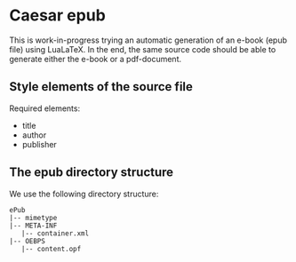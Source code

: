# Caesar epub

This is work-in-progress trying an automatic generation of an e-book (epub file) using LuaLaTeX. In the end, the same source code should be able to generate either the e-book or a pdf-document.

## Style elements of the source file

Required elements:

* title
* author
* publisher

## The epub directory structure

We use the following directory structure:

    ePub
    |-- mimetype
    |-- META-INF
       |-- container.xml
    |-- OEBPS
       |-- content.opf

    